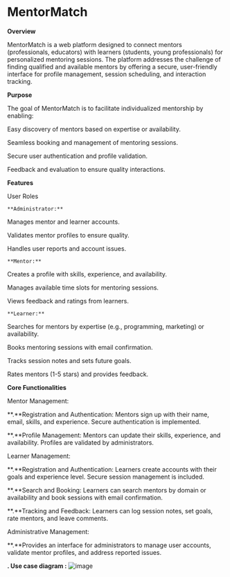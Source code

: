 # MentorMatch

**Overview**

MentorMatch is a web platform designed to connect mentors (professionals, educators) with learners (students, young professionals) for personalized mentoring sessions. The platform addresses the challenge of finding qualified and available mentors by offering a secure, user-friendly interface for profile management, session scheduling, and interaction tracking.

**Purpose**

The goal of MentorMatch is to facilitate individualized mentorship by enabling:


Easy discovery of mentors based on expertise or availability.



Seamless booking and management of mentoring sessions.



Secure user authentication and profile validation.



Feedback and evaluation to ensure quality interactions.

**Features**

User Roles

    **Administrator:**

Manages mentor and learner accounts.



Validates mentor profiles to ensure quality.



Handles user reports and account issues.



    **Mentor:**

Creates a profile with skills, experience, and availability.

Manages available time slots for mentoring sessions.

Views feedback and ratings from learners.



    **Learner:**


Searches for mentors by expertise (e.g., programming, marketing) or availability.

Books mentoring sessions with email confirmation.

Tracks session notes and sets future goals.

Rates mentors (1-5 stars) and provides feedback.

**Core Functionalities**

Mentor Management:

**.**Registration and Authentication: Mentors sign up with their name, email, skills, and experience. Secure authentication is implemented.

**.**Profile Management: Mentors can update their skills, experience, and availability. Profiles are validated by administrators.


Learner Management:

**.**Registration and Authentication: Learners create accounts with their goals and experience level. Secure session management is included.

**.**Search and Booking: Learners can search mentors by domain or availability and book sessions with email confirmation.

**.**Tracking and Feedback: Learners can log session notes, set goals, rate mentors, and leave comments.

Administrative Management:

**.**Provides an interface for administrators to manage user accounts, validate mentor profiles, and address reported issues.



**. Use case diagram :**
![image](https://github.com/user-attachments/assets/e6eaf99b-1626-4bc9-babc-e9e7b93a332f)


